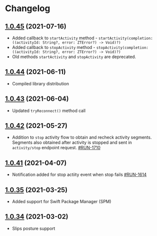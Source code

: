 # Changelog

## [1.0.45](https://gitlab.com/zhor-tech/sdk/ios/ztsafetykit/-/tags/1.0.45) (2021-07-16)

- Added callback to `startActivity` method - `startActivity(completion: ((activityId: String?, error: ZTError?) -> Void)?)` 
- Added callback to  `stopActivity` method - `stopActivity(completion: ((activityId: String?, error: ZTError?) -> Void)?)`
- Old methods `startActivity` and `stopActivity` are deprecated. 

## [1.0.44](https://github.com/zhortech/ztsafetykit-ios-sdk.git/-/tags/1.0.44) (2021-06-11)

- Compiled library distribution

## [1.0.43](https://github.com/zhortech/ztsafetykit-ios-sdk.git/-/tags/1.0.43) (2021-06-04)

- Updated `tryReconnect()` method call

## [1.0.42](https://github.com/zhortech/ztsafetykit-ios-sdk.git/-/tags/1.0.42) (2021-05-27)

- Addition to `stop` activity flow to obtain and recheck activity segments. Segments also obtained after activity is stopped and sent in `activity/stop` endpoint request.    [\#RUN-1710](https://zhortech.atlassian.net/browse/RUN-1710)

## [1.0.41](https://github.com/zhortech/ztsafetykit-ios-sdk.git/-/tags/1.0.41) (2021-04-07)

- Notification added for stop actiity event when stop fails  [\#RUN-1614](https://zhortech.atlassian.net/browse/RUN-1614)

## [1.0.35](https://github.com/zhortech/ztsafetykit-ios-sdk.git/-/tags/1.0.35) (2021-03-25)

- Added support for Swift Package Manager (SPM)

## [1.0.34](https://github.com/zhortech/ztsafetykit-ios-sdk.git/-/tags/1.0.34) (2021-03-02)

- Slips posture support  
